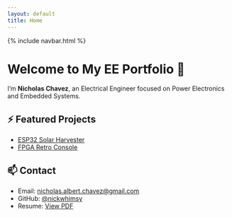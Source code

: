 ```yaml
---
layout: default
title: Home
---
```


{% include navbar.html %}

<style>

body > .container {
  max-width: 1200px !important;
  width: 95% !important;
}
  
</style>

# Welcome to My EE Portfolio 👋

I’m **Nicholas Chavez**, an Electrical Engineer focused on Power Electronics and Embedded Systems.

## ⚡ Featured Projects

- [ESP32 Solar Harvester](https://github.com/eenick/esp32-solar-harvester)
- [FPGA Retro Console](https://github.com/eenick/fpga-retro-console)

## 📫 Contact

- Email: nicholas.albert.chavez@gmail.com
- GitHub: [@nickwhimsy](https://github.com/nickwhimsy)  
- Resume: [View PDF](#)
